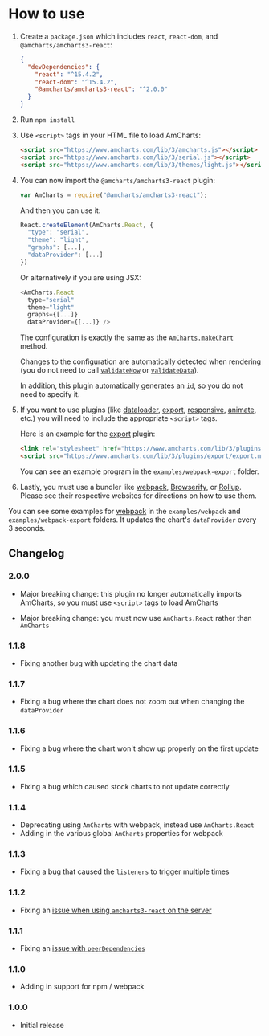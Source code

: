 How to use
==========

1. Create a `package.json` which includes `react`, `react-dom`, and `@amcharts/amcharts3-react`:

   ```json
   {
     "devDependencies": {
       "react": "^15.4.2",
       "react-dom": "^15.4.2",
       "@amcharts/amcharts3-react": "^2.0.0"
     }
   }
   ```

2. Run `npm install`

3. Use `<script>` tags in your HTML file to load AmCharts:

   ```html
   <script src="https://www.amcharts.com/lib/3/amcharts.js"></script>
   <script src="https://www.amcharts.com/lib/3/serial.js"></script>
   <script src="https://www.amcharts.com/lib/3/themes/light.js"></script>
   ```

4. You can now import the `@amcharts/amcharts3-react` plugin:

   ```js
   var AmCharts = require("@amcharts/amcharts3-react");
   ```

   And then you can use it:

   ```js
   React.createElement(AmCharts.React, {
     "type": "serial",
     "theme": "light",
     "graphs": [...],
     "dataProvider": [...]
   })
   ```

   Or alternatively if you are using JSX:

   ```js
   <AmCharts.React
     type="serial"
     theme="light"
     graphs={[...]}
     dataProvider={[...]} />
   ```

   The configuration is exactly the same as the [`AmCharts.makeChart`](https://docs.amcharts.com/3/javascriptcharts/AmCharts#makeChart) method.

   Changes to the configuration are automatically detected when rendering (you do not need to call [`validateNow`](https://docs.amcharts.com/3/javascriptcharts/AmSerialChart#validateNow) or [`validateData`](https://docs.amcharts.com/3/javascriptcharts/AmSerialChart#validateData)).

   In addition, this plugin automatically generates an `id`, so you do not need to specify it.

5. If you want to use plugins (like [dataloader](https://github.com/amcharts/dataloader), [export](https://github.com/amcharts/export), [responsive](https://github.com/amcharts/responsive), [animate](https://github.com/amcharts/animate), etc.) you will need to include the appropriate `<script>` tags.

   Here is an example for the [export](https://github.com/amcharts/export) plugin:

   ```html
   <link rel="stylesheet" href="https://www.amcharts.com/lib/3/plugins/export/export.css" type="text/css" media="all" />
   <script src="https://www.amcharts.com/lib/3/plugins/export/export.min.js"></script>
   ```

   You can see an example program in the `examples/webpack-export` folder.

6. Lastly, you must use a bundler like [webpack](https://webpack.js.org/), [Browserify](http://browserify.org/), or [Rollup](https://rollupjs.org/). Please see their respective websites for directions on how to use them.

  You can see some examples for [webpack](https://webpack.js.org/) in the `examples/webpack` and `examples/webpack-export` folders. It updates the chart's `dataProvider` every 3 seconds.


## Changelog

### 2.0.0
* Major breaking change: this plugin no longer automatically imports AmCharts, so you must use `<script>` tags to load AmCharts

* Major breaking change: you must now use `AmCharts.React` rather than `AmCharts`

### 1.1.8
* Fixing another bug with updating the chart data

### 1.1.7
* Fixing a bug where the chart does not zoom out when changing the `dataProvider`

### 1.1.6
* Fixing a bug where the chart won't show up properly on the first update

### 1.1.5
* Fixing a bug which caused stock charts to not update correctly

### 1.1.4
* Deprecating using `AmCharts` with webpack, instead use `AmCharts.React`
* Adding in the various global `AmCharts` properties for webpack

### 1.1.3
* Fixing a bug that caused the `listeners` to trigger multiple times

### 1.1.2
* Fixing an [issue when using `amcharts3-react` on the server](https://github.com/amcharts/amcharts3-react/issues/11)

### 1.1.1
* Fixing an [issue with `peerDependencies`](https://github.com/npm/npm/issues/3218)

### 1.1.0
* Adding in support for npm / webpack

### 1.0.0
* Initial release
